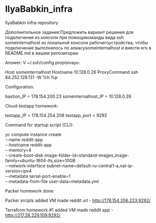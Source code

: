 # IlyaBabkin_infra
IlyaBabkin Infra repository

Дополнительное задание:Предложить вариант решения для подключения из консоли при помощикоманды вида ssh someinternalhost из локальной консоли рабочегоустройства,   чтобы   подключение   выполнялось   по   алиасуsomeinternalhost и внести его в README.md в вашем репозитории

Answer:
V ~/.ssh/config propisivayu:

Host someinternalhost
        Hostname 10.128.0.26
        ProxyCommand ssh 84.252.128.131 -W %h:%p

Configuration:

bastion_IP = 178.154.200.23
someinternalhost_IP = 10.128.0.26

Cloud-testapp homework:

testapp_IP = 178.154.254.208
testapp_port = 9292

Command for startup script (CLI):

yc compute instance create \
  --name reddit-app \
  --hostname reddit-app \
  --memory=4 \
  --create-boot-disk image-folder-id=standard-images,image-family=ubuntu-1604-lts,size=10GB \
  --network-interface subnet-name=default-ru-central1-a,nat-ip-version=ipv4 \
  --metadata serial-port-enable=1 \
  --metadata-from-file user-data=metadata.yml

  Packer homework done:

  Packer srcipts added
  VM made
  reddit url - http://178.154.206.223:9292/

  Terraform homework #1 added
  VM made
  reddit app - http://217.28.229.109:9292/

